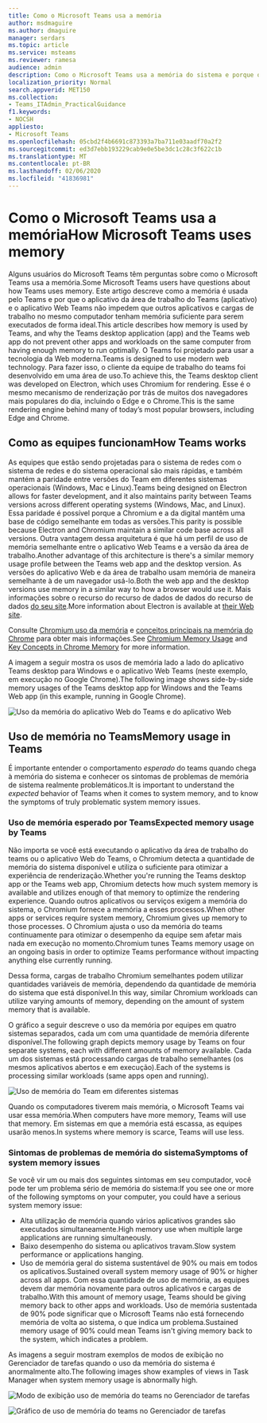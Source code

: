 ```yaml
---
title: Como o Microsoft Teams usa a memória
author: msdmaguire
ms.author: dmaguire
manager: serdars
ms.topic: article
ms.service: msteams
ms.reviewer: ramesa
audience: admin
description: Como o Microsoft Teams usa a memória do sistema e porque o uso da memória é o mesmo entre o aplicativo da área de trabalho e o aplicativo Web.
localization_priority: Normal
search.appverid: MET150
ms.collection:
- Teams_ITAdmin_PracticalGuidance
f1.keywords:
- NOCSH
appliesto:
- Microsoft Teams
ms.openlocfilehash: 05cbd2f4b6691c873393a7ba711e03aadf70a2f2
ms.sourcegitcommit: ed3d7ebb193229cab9e0e5be3dc1c28c3f622c1b
ms.translationtype: MT
ms.contentlocale: pt-BR
ms.lasthandoff: 02/06/2020
ms.locfileid: "41836981"
---
```

# <a name="how-microsoft-teams-uses-memory"></a><span data-ttu-id="d20dd-103">Como o Microsoft Teams usa a memória</span><span class="sxs-lookup"><span data-stu-id="d20dd-103">How Microsoft Teams uses memory</span></span>

<span data-ttu-id="d20dd-104">Alguns usuários do Microsoft Teams têm perguntas sobre como o Microsoft Teams usa a memória.</span><span class="sxs-lookup"><span data-stu-id="d20dd-104">Some Microsoft Teams users have questions about how Teams uses memory.</span></span> <span data-ttu-id="d20dd-105">Este artigo descreve como a memória é usada pelo Teams e por que o aplicativo da área de trabalho do Teams (aplicativo) e o aplicativo Web Teams não impedem que outros aplicativos e cargas de trabalho no mesmo computador tenham memória suficiente para serem executados de forma ideal.</span><span class="sxs-lookup"><span data-stu-id="d20dd-105">This article describes how memory is used by Teams, and why the Teams desktop application (app) and the Teams web app do not prevent other apps and workloads on the same computer from having enough memory to run optimally.</span></span> <span data-ttu-id="d20dd-106">O Teams foi projetado para usar a tecnologia da Web moderna.</span><span class="sxs-lookup"><span data-stu-id="d20dd-106">Teams is designed to use modern web technology.</span></span> <span data-ttu-id="d20dd-107">Para fazer isso, o cliente da equipe de trabalho do teams foi desenvolvido em uma área de uso.</span><span class="sxs-lookup"><span data-stu-id="d20dd-107">To achieve this, the Teams desktop client was developed on Electron, which uses Chromium for rendering.</span></span> <span data-ttu-id="d20dd-108">Esse é o mesmo mecanismo de renderização por trás de muitos dos navegadores mais populares do dia, incluindo o Edge e o Chrome.</span><span class="sxs-lookup"><span data-stu-id="d20dd-108">This is the same rendering engine behind many of today’s most popular browsers, including Edge and Chrome.</span></span>

## <a name="how-teams-works"></a><span data-ttu-id="d20dd-109">Como as equipes funcionam</span><span class="sxs-lookup"><span data-stu-id="d20dd-109">How Teams works</span></span>

<span data-ttu-id="d20dd-110">As equipes que estão sendo projetadas para o sistema de redes com o sistema de redes e do sistema operacional são mais rápidas, e também mantém a paridade entre versões do Team em diferentes sistemas operacionais (Windows, Mac e Linux).</span><span class="sxs-lookup"><span data-stu-id="d20dd-110">Teams being designed on Electron allows for faster development, and it also maintains parity between Teams versions across different operating systems (Windows, Mac, and Linux).</span></span> <span data-ttu-id="d20dd-111">Essa paridade é possível porque a Chromium e a da digital mantêm uma base de código semelhante em todas as versões.</span><span class="sxs-lookup"><span data-stu-id="d20dd-111">This parity is possible because Electron and Chromium maintain a similar code base across all versions.</span></span> <span data-ttu-id="d20dd-112">Outra vantagem dessa arquitetura é que há um perfil de uso de memória semelhante entre o aplicativo Web Teams e a versão da área de trabalho.</span><span class="sxs-lookup"><span data-stu-id="d20dd-112">Another advantage of this architecture is there's a similar memory usage profile between the Teams web app and the desktop version.</span></span> <span data-ttu-id="d20dd-113">As versões do aplicativo Web e da área de trabalho usam memória de maneira semelhante à de um navegador usá-lo.</span><span class="sxs-lookup"><span data-stu-id="d20dd-113">Both the web app and the desktop versions use memory in a similar way to how a browser would use it.</span></span> <span data-ttu-id="d20dd-114">Mais informações sobre o recurso do recurso de dados de dados do recurso de dados [do seu site](https://electronjs.org/).</span><span class="sxs-lookup"><span data-stu-id="d20dd-114">More information about Electron is available at [their Web site](https://electronjs.org/).</span></span>

<span data-ttu-id="d20dd-115">Consulte [Chromium uso da memória](https://www.chromium.org/developers/memory-usage-backgrounder) e [conceitos principais na memória do Chrome](https://chromium.googlesource.com/chromium/src.git/+/master/docs/memory/key_concepts.md) para obter mais informações.</span><span class="sxs-lookup"><span data-stu-id="d20dd-115">See [Chromium Memory Usage](https://www.chromium.org/developers/memory-usage-backgrounder) and [Key Concepts in Chrome Memory](https://chromium.googlesource.com/chromium/src.git/+/master/docs/memory/key_concepts.md) for more information.</span></span>

<span data-ttu-id="d20dd-116">A imagem a seguir mostra os usos de memória lado a lado do aplicativo Teams desktop para Windows e o aplicativo Web Teams (neste exemplo, em execução no Google Chrome).</span><span class="sxs-lookup"><span data-stu-id="d20dd-116">The following image shows side-by-side memory usages of the Teams desktop app for Windows and the Teams Web app (in this example, running in Google Chrome).</span></span>

![Uso da memória do aplicativo Web do Teams e do aplicativo Web](media/teams-memory-clientweb.png)

## <a name="memory-usage-in-teams"></a><span data-ttu-id="d20dd-118">Uso de memória no Teams</span><span class="sxs-lookup"><span data-stu-id="d20dd-118">Memory usage in Teams</span></span>

<span data-ttu-id="d20dd-119">É importante entender o comportamento *esperado* do teams quando chega à memória do sistema e conhecer os sintomas de problemas de memória de sistema realmente problemáticos.</span><span class="sxs-lookup"><span data-stu-id="d20dd-119">It is important to understand the *expected* behavior of Teams when it comes to system memory, and to know the symptoms of truly problematic system memory issues.</span></span>

### <a name="expected-memory-usage-by-teams"></a><span data-ttu-id="d20dd-120">Uso de memória esperado por Teams</span><span class="sxs-lookup"><span data-stu-id="d20dd-120">Expected memory usage by Teams</span></span>

<span data-ttu-id="d20dd-121">Não importa se você está executando o aplicativo da área de trabalho do teams ou o aplicativo Web do Teams, o Chromium detecta a quantidade de memória do sistema disponível e utiliza o suficiente para otimizar a experiência de renderização.</span><span class="sxs-lookup"><span data-stu-id="d20dd-121">Whether you're running the Teams desktop app or the Teams web app, Chromium detects how much system memory is available and utilizes enough of that memory to optimize the rendering experience.</span></span> <span data-ttu-id="d20dd-122">Quando outros aplicativos ou serviços exigem a memória do sistema, o Chromium fornece a memória a esses processos.</span><span class="sxs-lookup"><span data-stu-id="d20dd-122">When other apps or services require system memory, Chromium gives up memory to those processes.</span></span> <span data-ttu-id="d20dd-123">O Chromium ajusta o uso da memória do teams continuamente para otimizar o desempenho da equipe sem afetar mais nada em execução no momento.</span><span class="sxs-lookup"><span data-stu-id="d20dd-123">Chromium tunes Teams memory usage on an ongoing basis in order to optimize Teams performance without impacting anything else currently running.</span></span>

<span data-ttu-id="d20dd-124">Dessa forma, cargas de trabalho Chromium semelhantes podem utilizar quantidades variáveis de memória, dependendo da quantidade de memória do sistema que está disponível.</span><span class="sxs-lookup"><span data-stu-id="d20dd-124">In this way, similar Chromium workloads can utilize varying amounts of memory, depending on the amount of system memory that is available.</span></span>

<span data-ttu-id="d20dd-125">O gráfico a seguir descreve o uso da memória por equipes em quatro sistemas separados, cada um com uma quantidade de memória diferente disponível.</span><span class="sxs-lookup"><span data-stu-id="d20dd-125">The following graph depicts memory usage by Teams on four separate systems, each with different amounts of memory available.</span></span> <span data-ttu-id="d20dd-126">Cada um dos sistemas está processando cargas de trabalho semelhantes (os mesmos aplicativos abertos e em execução).</span><span class="sxs-lookup"><span data-stu-id="d20dd-126">Each of the systems is processing similar workloads (same apps open and running).</span></span>

![Uso de memória do Team em diferentes sistemas](media/teams-memory-usage.png)

<span data-ttu-id="d20dd-128">Quando os computadores tiverem mais memória, o Microsoft Teams vai usar essa memória.</span><span class="sxs-lookup"><span data-stu-id="d20dd-128">When computers have more memory, Teams will use that memory.</span></span> <span data-ttu-id="d20dd-129">Em sistemas em que a memória está escassa, as equipes usarão menos.</span><span class="sxs-lookup"><span data-stu-id="d20dd-129">In systems where memory is scarce, Teams will use less.</span></span> 

### <a name="symptoms-of-system-memory-issues"></a><span data-ttu-id="d20dd-130">Sintomas de problemas de memória do sistema</span><span class="sxs-lookup"><span data-stu-id="d20dd-130">Symptoms of system memory issues</span></span>

<span data-ttu-id="d20dd-131">Se você vir um ou mais dos seguintes sintomas em seu computador, você pode ter um problema sério de memória do sistema:</span><span class="sxs-lookup"><span data-stu-id="d20dd-131">If you see one or more of the following symptoms on your computer, you could have a serious system memory issue:</span></span>

- <span data-ttu-id="d20dd-132">Alta utilização de memória quando vários aplicativos grandes são executados simultaneamente.</span><span class="sxs-lookup"><span data-stu-id="d20dd-132">High memory use when multiple large applications are running simultaneously.</span></span>
- <span data-ttu-id="d20dd-133">Baixo desempenho do sistema ou aplicativos travam.</span><span class="sxs-lookup"><span data-stu-id="d20dd-133">Slow system performance or applications hanging.</span></span>
- <span data-ttu-id="d20dd-134">Uso de memória geral do sistema sustentável de 90% ou mais em todos os aplicativos.</span><span class="sxs-lookup"><span data-stu-id="d20dd-134">Sustained overall system memory usage of 90% or higher across all apps.</span></span> <span data-ttu-id="d20dd-135">Com essa quantidade de uso de memória, as equipes devem dar memória novamente para outros aplicativos e cargas de trabalho.</span><span class="sxs-lookup"><span data-stu-id="d20dd-135">With this amount of memory usage, Teams should be giving memory back to other apps and workloads.</span></span> <span data-ttu-id="d20dd-136">Uso de memória sustentada de 90% pode significar que o Microsoft Teams não está fornecendo memória de volta ao sistema, o que indica um problema.</span><span class="sxs-lookup"><span data-stu-id="d20dd-136">Sustained memory usage of 90% could mean Teams isn't giving memory back to the system, which indicates a problem.</span></span>

<span data-ttu-id="d20dd-137">As imagens a seguir mostram exemplos de modos de exibição no Gerenciador de tarefas quando o uso da memória do sistema é anormalmente alto.</span><span class="sxs-lookup"><span data-stu-id="d20dd-137">The following images show examples of views in Task Manager when system memory usage is abnormally high.</span></span>

![Modo de exibição uso de memória do teams no Gerenciador de tarefas](media/teams-memory-high-mem-process-list.png)

![Gráfico de uso de memória do teams no Gerenciador de tarefas](media/teams-memory-high-mem-process-list2.png)
